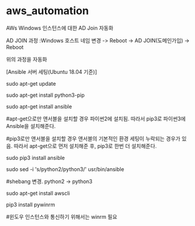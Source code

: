 # aws_automation
AWs Windows 인스턴스에 대한 AD Join 자동화

AD JOIN 과정
:Windows 호스트 네임 변경 -> Reboot -> AD JOIN(도메인가입) -> Reboot

위의 과정을 자동화

[Ansible 서버 세팅(Ubuntu 18.04 기준)]

sudo apt-get update

sudo apt-get install python3-pip

sudo apt-get install ansible


#apt-get으로만 앤서블을 설치할 경우 파이썬2에 설치됨. 따라서 pip3로 파이썬3에 Ansible을 설치해준다.

#pip3로만 앤서블을 설치할 경우 앤서블의 기본적인 환경 세팅이 누락되는 경우가 있음. 따라서 apt-get으로 먼저 설치해준 후, pip3로 한번 더 설치해준다.

sudo pip3 install ansible

sudo sed -i 's/python2/python3/' usr/bin/ansible

#shebang 변경. python2 -> python3

sudo apt-get install awscli

pip3 install pywinrm

#윈도우 인스턴스와 통신하기 위해서는 winrm 필요
